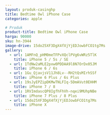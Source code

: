 ```yaml
---
layout: produk-casinghp
title: Bedtime Owl iPhone Case
categories: apple

# Produk
product-title: Bedtime Owl iPhone Case
harga: 90000
sku: hn-3944
image-drive: 15do25XF3DgX4fXjYjEDJowbFCO1tg7Ms
gallery:
  - url: 1AMFnQ_pHM0meTFPvXQclPVg6vWRz5TlK
    title: iPhone 5 / 5s / SE
  - url: 1TdNw2aMLE2pxw0PDDAA9l8N7OrDx05JM
    title: iPhone 6 / 6s
  - url: 1Gu_QjavjsV11Jh8Lv--RH2tQsMIrhSSf
    title: iPhone 6 Plus / 6s Plus
  - url: 19sJyEPZipDKMwTNLFIq-5DmAVut0EHHM
    title: iPhone 7 / 8
  - url: 1RVImdascQP8IgfhFhVh-nqei9MUhpNBe
    title: iPhone 7 Plus / 8 Plus
  - url: 15do25XF3DgX4fXjYjEDJowbFCO1tg7Ms
    title: iPhone X
---
```


